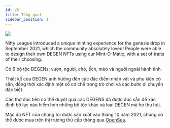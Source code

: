 ```yaml
---
id: Về
title: Tổng quat
sidebar_position: 1
---
```


![](/img/mintomatic.gif)

Nifty League introduced a unique minting experience for the genesis drop in September 2021, which the community absolutely loved! People were able to design their own DEGEN NFTs using our Mint-O-Matic, with a set of traits of their choosing.

Có 6 bộ tộc DEGENs: vượn, người, chó, ếch, mèo và người ngoài hành tinh.

Thiết kế của DEGEN ảnh hưởng đến các đặc điểm nhân vật và phụ kiện có sẵn, đồng thời xác định một số cơ chế trong trò chơi và các bước di chuyển đặc biệt.

Các thợ đúc tiền có thể duyệt qua các DEGENS đã được đúc sẵn để xác định bộ lạc nào hiếm hơn những bộ tộc khác và loại DEGEN mà họ thu hút.

Mặc dù NFT của chúng tôi được sản xuất vào tháng 10 năm 2021, chúng có thể được mua trên thị trường thứ cấp thông qua [OpenSea](https://opensea.io/collection/niftydegen).
